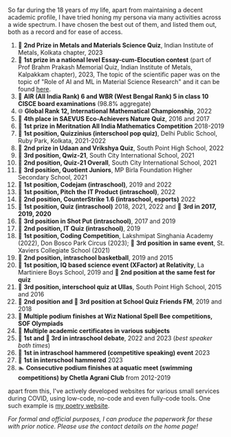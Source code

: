 So far during the 18 years of my life, apart from maintaining a decent academic profile, I have tried honing my persona via many activities across a wide spectrum. I have chosen the best out of them, and listed them out, both as a record and for ease of access.

1. 🥈 **2nd Prize in Metals and Materials Science Quiz**, Indian Institute of Metals, Kolkata chapter, 2023
2. 🥇 **1st prize in a national level Essay-cum-Elocution contest** (part of Prof Brahm Prakash Memorial Quiz, Indian Institute of Metals, Kalpakkam chapter), 2023, The topic of the scientific paper was on the topic of "Role of AI and ML in Material Science Research" and it can be found [here](https://github.com/sortira/AIMaterialScience/blob/main/Role%20of%20AI.md).
3. 🏅 **AIR (All India Rank) 6 and WBR (West Bengal Rank) 5 in class 10 CISCE board examinations** (98.8% aggregate)
4. 🌐 **Global Rank 12, International Mathematical Championship**, 2022
5. 🌳 **4th place in SAEVUS Eco-Achievers Nature Quiz**, 2016 and 2017
6. 🥇 **1st prize in Meritnation All India Mathematics Competition** 2018-2019
7. 🥇 **1st position, Quizzinius (interschool pop quiz)**, Delhi Public School, Ruby Park, Kolkata,  2021-2022
8. 🥈 **2nd prize in Udaan and Vrikshya Quiz**, South Point High School, 2022
9. 🥉 **3rd position, Qwiz-21**, South City International School, 2021
10. 🥈 **2nd position, Quiz-21 Overall**, South City International School, 2021
11. 🥉 **3rd position, Quotient Juniors**, MP Birla Foundation Higher Secondary School, 2021
12. 🥇 **1st position, Codejam (intraschool)**, 2019 and 2022
13. 🥇 **1st position, Pitch the IT Product (intraschool)**, 2022
14. 🥈 **2nd position, CounterStrike 1.6 (intraschool, esports)** 2022
15. 🥇 **1st position, Quiz (intraschool)** 2018, 2021, 2022 and 🥉 **3rd in 2017, 2019, 2020**
16. 🥉 **3rd position in Shot Put (intraschool)**, 2017 and 2019
17. 🥈 **2nd position, IT Quiz (intraschool)**, 2019
18. 🥇 **1st position, Coding Competition**, Lakshmipat Singhania Academy (2022), Don Bosco Park Circus (2023); 🥉 **3rd position in same event**, St. Xaviers Collegiate School (2021)
19. 🥈 **2nd position, intraschool basketball**, 2019 and 2015
20. 🥇 **1st position, IQ based science event (XFactor) at Relativity**, La Martiniere Boys School, 2019 and 🥈 **2nd position at the same fest for quiz**
21. 🥉 **3rd position, interschool quiz at Ullas**, South Point High School, 2015 and 2016
22. 🥈 **2nd position and 🥉 3rd position at School Quiz Friends FM**, 2019 and 2018
23. 🏅 **Multiple podium finishes at Wiz National Spell Bee competitions, SOF Olympiads**
24. 📜 **Multiple academic certificates in various subjects**
25. 🥇 **1st and 🥉 3rd in intraschool debate**, 2022 and 2023 (_best speaker both times_)
26. 🥇 **1st in intraschool hammered (competitive speaking) event** 2023
27. 🥇 **1st in interschool hammered** 2023
28. 🏊 **Consecutive podium finishes at aquatic meet (swimming competitions) by Chetla Agrani Club** from 2012-2019

apart from this, I've actively developed websites for various small services during COVID, using low-code, no-code and even fully-code tools. One such example is [my poetry website](https://aritroshomedevelop.wixsite.com/aritroreads?sfnsn=wiwspwa).


*For formal and official purposes, I can produce the paperwork for these with prior notice. Please use the contact details on the home page!*
